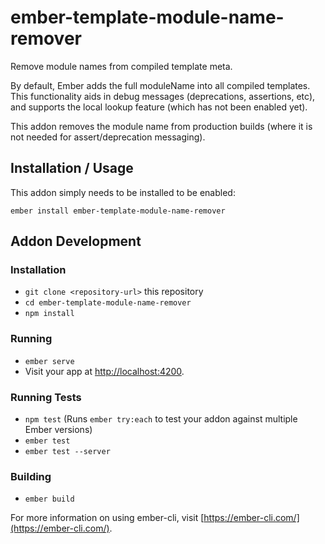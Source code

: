 # ember-template-module-name-remover

Remove module names from compiled template meta.

By default, Ember adds the full moduleName into all compiled templates. This
functionality aids in debug messages (deprecations, assertions, etc), and 
supports the local lookup feature (which has not been enabled yet).

This addon removes the module name from production builds (where it is not
needed for assert/deprecation messaging).

## Installation / Usage

This addon simply needs to be installed to be enabled:

```
ember install ember-template-module-name-remover
```

## Addon Development

### Installation

* `git clone <repository-url>` this repository
* `cd ember-template-module-name-remover`
* `npm install`

### Running

* `ember serve`
* Visit your app at [http://localhost:4200](http://localhost:4200).

### Running Tests

* `npm test` (Runs `ember try:each` to test your addon against multiple Ember versions)
* `ember test`
* `ember test --server`

### Building

* `ember build`

For more information on using ember-cli, visit [https://ember-cli.com/](https://ember-cli.com/).
